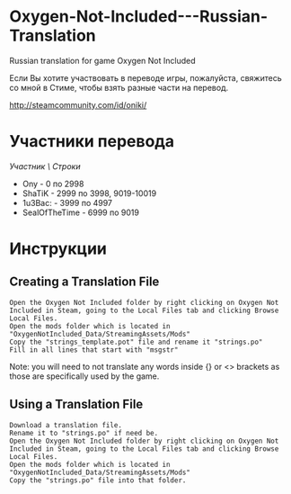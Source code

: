 # Oxygen-Not-Included---Russian-Translation
Russian translation for game Oxygen Not Included

Если Вы хотите участвовать в переводе игры, пожалуйста, свяжитесь со мной в Стиме, чтобы взять разные части на перевод.

http://steamcommunity.com/id/oniki/

# Участники перевода
*Участник \ Строки*
* Ony - 0 по 2998
* ShaTiK - 2999 по 3998, 9019-10019
* 1u3Bac: - 3999 по 4997
* SealOfTheTime - 6999 по 9019



# Инструкции

## Creating a Translation File

    Open the Oxygen Not Included folder by right clicking on Oxygen Not Included in Steam, going to the Local Files tab and clicking Browse Local Files.
    Open the mods folder which is located in "OxygenNotIncluded_Data/StreamingAssets/Mods"
    Copy the "strings_template.pot" file and rename it "strings.po"
    Fill in all lines that start with "msgstr"

Note: you will need to not translate any words inside {} or <> brackets as those are specifically used by the game.


## Using a Translation File

    Download a translation file.
    Rename it to "strings.po" if need be.
    Open the Oxygen Not Included folder by right clicking on Oxygen Not Included in Steam, going to the Local Files tab and clicking Browse Local Files.
    Open the mods folder which is located in "OxygenNotIncluded_Data/StreamingAssets/Mods"
    Copy the "strings.po" file into that folder.
